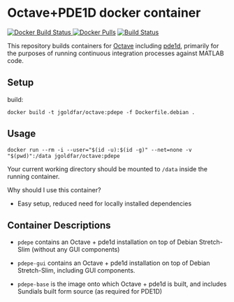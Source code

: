# Octave+PDE1D docker container

[![Docker Build Status](https://img.shields.io/docker/automated/jgoldfar/octave.svg) ![Docker Pulls](https://img.shields.io/docker/pulls/jgoldfar/octave.svg)](https://hub.docker.com/r/jgoldfar/octave/)
[![Build Status](https://travis-ci.org/jgoldfar/octave-pde1d-docker.svg?branch=master)](https://travis-ci.org/jgoldfar/octave-pde1d-docker)

This repository builds containers for [Octave](https://octave.org/) including [pde1d](https://github.com/jgoldfar/pde1d), primarily for the purposes of running continuous integration processes against MATLAB code.

## Setup

build:

```shell
docker build -t jgoldfar/octave:pdepe -f Dockerfile.debian .
```

## Usage

```shell
docker run --rm -i --user="$(id -u):$(id -g)" --net=none -v "$(pwd)":/data jgoldfar/octave:pdepe
```

Your current working directory should be mounted to `/data` inside the running container.

Why should I use this container?

- Easy setup, reduced need for locally installed dependencies

## Container Descriptions

* `pdepe` contains an Octave + pde1d installation on top of Debian Stretch-Slim (without any GUI components)

* `pdepe-gui` contains an Octave + pde1d installation on top of Debian Stretch-Slim, including GUI components.

* `pdepe-base` is the image onto which Octave + pde1d is built, and includes Sundials built form source (as required for PDE1D)

